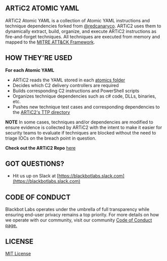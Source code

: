 ## ARTiC2 ATOMIC YAML

ARTiC2 Atomic YAML is a collection of Atomic YAML instructions and technique dependencies forked from [@redcanaryco](https://github.com/redcanaryco). ARTiC2 uses them to dynamically extract, build, organize, and execute ARTiC2 instructions as fire-and-forget techniques. All techniques are executed from memory and mapped to the [MITRE ATT&CK Framework](https://attack.blackbot.io). 


## HOW THEY'RE USED

**For each Atomic YAML**

- ARTiC2 reads the YAML stored in each [atomics folder](https://github.com/blackbotinc/ARTiC2-Atomic-YAML/tree/master/atomics) 
- Decides which C2 delivery controllers are required
- Builds corresponding C2 instructions and PowerShell scripts
- Organizes technique dependencies such as c# code, DLLs, binaries, etc.
- Pushes new technique test cases and corresponding dependencies to the [ARTiC2's TTP directory](https://github.com/blackbotinc/Atomic-Red-Team-Intelligence-C2/tree/master/blackbot/core/wss/ttp)

**NOTE** In some cases, techniques and/or dependencies are modified to ensure evidence is collected by ARTiC2 with the intent to make it easier for security teams to evaluate if techniques are blocked without the need to triage IOCs on the breach point in question.  

**Check out the ARTiC2 Repo** [here](https://github.com/blackbotinc/Atomic-Red-Team-Intelligence-C2)


## GOT QUESTIONS?

- Hit us up on Slack at [https://blackbotlabs.slack.com](https://blackbotlabs.slack.com)


## CODE OF CONDUCT

Blackbot Labs operates under the umbrella of full transparency while ensuring end-user privacy remains a top priority. For more details on how we operate with our community, visit our community [Code of Conduct page.](https://blackbot.io/code-of-conduct)


## LICENSE
[MIT License](https://github.com/blackbotinc/ARTiC2-Atomic-YAML/blob/master/LICENSE)
